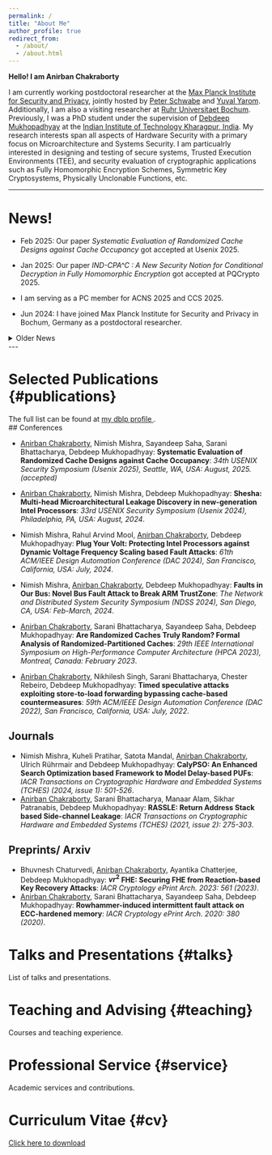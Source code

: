 ```yaml
---
permalink: /
title: "About Me"
author_profile: true
redirect_from: 
  - /about/
  - /about.html
---
```


**Hello! I am Anirban Chakraborty**

I am currently working postdoctoral researcher at the [Max Planck Institute for Security and Privacy](https://www.mpi-sp.org/), jointly hosted by [Peter Schwabe](https://cryptojedi.org/peter/index.shtml) and [Yuval Yarom](https://yuval.yarom.org/). Additionally, I am also a visiting researcher at [Ruhr Universitaet Bochum](https://informatik.rub.de/en/). Previously, I was a PhD student under the supervision of [Debdeep Mukhopadhyay](https://sites.google.com/view/debdeepmukhopadhyay/home) at the [Indian Institute of Technology Kharagpur, India](https://www.iitkgp.ac.in/). My research interests span all aspects of Hardware Security with a primary focus on Microarchitecture and Systems Security. I am particualrly interested in designing and testing of secure systems, Trusted Execution Environments (TEE), and security evaluation of cryptographic applications such as Fully Homomorphic Encryption Schemes, Symmetric Key Cryptosystems, Physically Unclonable Functions, etc.

***

# News!

* Feb 2025: Our paper  _Systematic Evaluation of Randomized Cache Designs against Cache Occupancy_ got accepted at Usenix 2025.

* Jan 2025: Our paper  _IND-CPA^C : A New Security Notion for Conditional Decryption in Fully Homomorphic Encryption_ got accepted at PQCrypto 2025.

* I am serving as a PC member for ACNS 2025 and CCS 2025.

* Jun 2024: I have joined Max Planck Institute for Security and Privacy in Bochum, Germany as a postdoctoral researcher.

<details>
  <summary> Older News</summary>
  
  - Jan 2024: Completed PhD at Indian Institute of Technology Kharagpur, India.

</details>
 ---
 
# Selected Publications {#publications}
<div class="wordwrap">The full list can be found at <a href="https://dblp.org/pid/73/2286-3.html" target="_blank">my dblp profile <i class="fas fa-external-link-alt"></i></a>.</div>
## Conferences

- <u>Anirban Chakraborty</u>, Nimish Mishra, Sayandeep Saha, Sarani Bhattacharya, Debdeep Mukhopadhyay: **Systematic Evaluation of Randomized Cache Designs against Cache Occupancy**: _34th USENIX Security Symposium (Usenix 2025), Seattle, WA, USA: August, 2025. (accepted)_

- <u>Anirban Chakraborty</u>, Nimish Mishra, Debdeep Mukhopadhyay: **Shesha: Multi-head Microarchitectural Leakage Discovery in new-generation Intel Processors**: _33rd USENIX Security Symposium (Usenix 2024), Philadelphia, PA, USA: August, 2024_.

- Nimish Mishra, Rahul Arvind Mool, <u>Anirban Chakraborty</u>, Debdeep Mukhopadhyay: **Plug Your Volt: Protecting Intel Processors against Dynamic Voltage Frequency Scaling based Fault Attacks**: _61th ACM/IEEE Design Automation Conference (DAC 2024), San Francisco, California, USA: July, 2024_.

- Nimish Mishra, <u>Anirban Chakraborty</u>, Debdeep Mukhopadhyay: **Faults in Our Bus: Novel Bus Fault Attack to Break ARM TrustZone**: _The Network and Distributed System Security Symposium (NDSS 2024), San Diego, CA, USA: Feb-March, 2024_.

- <u>Anirban Chakraborty</u>, Sarani Bhattacharya, Sayandeep Saha, Debdeep Mukhopadhyay: **Are Randomized Caches Truly Random? Formal Analysis of Randomized-Partitioned Caches**: _29th IEEE International Symposium on High-Performance Computer Architecture (HPCA 2023), Montreal, Canada: February 2023_.

- <u>Anirban Chakraborty</u>, Nikhilesh Singh, Sarani Bhattacharya, Chester Rebeiro, Debdeep Mukhopadhyay: **Timed speculative attacks exploiting store-to-load forwarding bypassing cache-based countermeasures**: _59th ACM/IEEE Design Automation Conference (DAC 2022), San Francisco, California, USA: July, 2022_.


## Journals

-  Nimish Mishra, Kuheli Pratihar, Satota Mandal, <u>Anirban Chakraborty</u>, Ulrich Rührmair and Debdeep Mukhopadhyay: **CalyPSO: An Enhanced Search Optimization based Framework to Model Delay-based PUFs**: _IACR Transactions on Cryptographic Hardware and Embedded Systems (TCHES) (2024, issue 1): 501-526_.
- <u>Anirban Chakraborty</u>, Sarani Bhattacharya, Manaar Alam, Sikhar Patranabis, Debdeep Mukhopadhyay: **RASSLE: Return Address Stack based Side-channel Leakage**: _IACR Transactions on Cryptographic Hardware and Embedded Systems (TCHES) (2021, issue 2): 275-303_.


## Preprints/ Arxiv

- Bhuvnesh Chaturvedi, <u>Anirban Chakraborty</u>, Ayantika Chatterjee, Debdeep Mukhopadhyay: **$vr^2$ FHE: Securing FHE from Reaction-based Key Recovery Attacks**: _IACR Cryptology ePrint Arch. 2023: 561 (2023)_.
- <u>Anirban Chakraborty</u>, Sarani Bhattacharya, Sayandeep Saha, Debdeep Mukhopadhyay: **Rowhammer-induced intermittent fault attack on ECC-hardened memory**: _IACR Cryptology ePrint Arch. 2020: 380 (2020)_.

# Talks and Presentations {#talks}
List of talks and presentations.

# Teaching and Advising {#teaching}
Courses and teaching experience.

# Professional Service {#service}
Academic services and contributions.

# Curriculum Vitae {#cv}
[Click here to download](files/CV.pdf)
